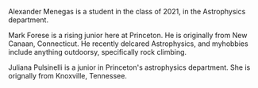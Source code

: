 Alexander Menegas is a student in the class of 2021, in the Astrophysics department.

Mark Forese is  a rising junior here at Princeton. He is originally from New Canaan, Connecticut. He recently delcared Astrophysics, and myhobbies include anything outdoorsy,  specifically rock climbing.

Juliana Pulsinelli is a junior in Princeton's astrophysics department. She is orignally from Knoxville, Tennessee. 
